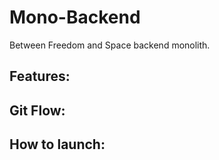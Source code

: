 # Mono-Backend

Between Freedom and Space backend monolith.

## Features:

## Git Flow:

## How to launch:

